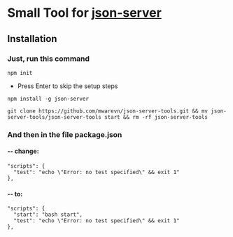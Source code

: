 # Small Tool for [json-server](https://github.com/typicode/json-server#getting-started)

## Installation

### Just, run this command


```
npm init
```

 * Press Enter to skip the setup steps

```
npm install -g json-server
```

```
git clone https://github.com/mwarevn/json-server-tools.git && mv json-server-tools/json-server-tools start && rm -rf json-server-tools
```


### And then in the file package.json

#### -- change:

```
"scripts": {
  "test": "echo \"Error: no test specified\" && exit 1"
},
```


#### -- to:

```
"scripts": {
  "start": "bash start",
  "test": "echo \"Error: no test specified\" && exit 1"
},
```
